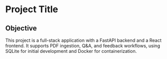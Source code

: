 # Project Title

## Objective

This project is a full-stack application with a FastAPI backend and a React frontend. It supports PDF ingestion, Q&A, and feedback workflows, using SQLite for initial development and Docker for containerization.
